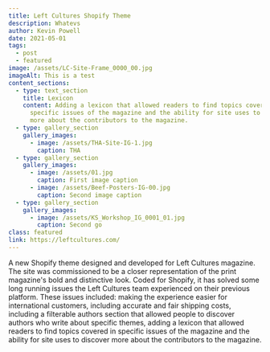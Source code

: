 ```yaml
---
title: Left Cultures Shopify Theme
description: Whatevs
author: Kevin Powell
date: 2021-05-01
tags:
  - post
  - featured
image: /assets/LC-Site-Frame_0000_00.jpg
imageAlt: This is a test
content_sections:
  - type: text_section
    title: Lexicon
    content: Adding a lexicon that allowed readers to find topics covered in
      specific issues of the magazine and the ability for site uses to discover
      more about the contributors to the magazine.
  - type: gallery_section
    gallery_images:
      - image: /assets/THA-Site-IG-1.jpg
        caption: THA
  - type: gallery_section
    gallery_images:
      - image: /assets/01.jpg
        caption: First image caption
      - image: /assets/Beef-Posters-IG-00.jpg
        caption: Second image caption
  - type: gallery_section
    gallery_images:
      - image: /assets/KS_Workshop_IG_0001_01.jpg
        caption: Second go
class: featured
link: https://leftcultures.com/
---
```


A new Shopify theme designed and developed for Left Cultures magazine. The site was commissioned to be a closer representation of the print magazine's bold and distinctive look. Coded for Shopify, it has solved some long running issues the Left Cultures team experienced on their previous platform. These issues included: making the experience easier for international customers, including accurate and fair shipping costs, including a filterable authors section that allowed people to discover authors who write about specific themes, adding a lexicon that allowed readers to find topics covered in specific issues of the magazine and the ability for site uses to discover more about the contributors to the magazine.